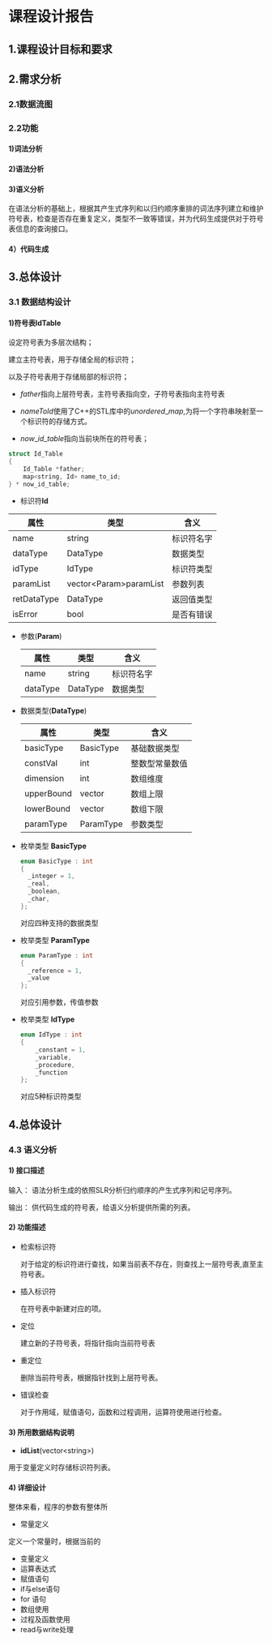 # 课程设计报告

## 1.课程设计目标和要求

## 2.需求分析

### 2.1数据流图

### 2.2功能

#### 1)词法分析

#### 2)语法分析

#### 3)语义分析

在语法分析的基础上，根据其产生式序列和以归约顺序重排的词法序列建立和维护符号表，检查是否存在重复定义，类型不一致等错误，并为代码生成提供对于符号表信息的查询接口。

#### 4）代码生成

## 3.总体设计

### 3.1 数据结构设计


#### 1)符号表IdTable

设定符号表为多层次结构；


建立主符号表，用于存储全局的标识符；

以及子符号表用于存储局部的标识符；

- $father$指向上层符号表，主符号表指向空，子符号表指向主符号表

- $nameToId$使用了C++的STL库中的$unordered\_map$,为将一个字符串映射至一个标识符的存储方式。

- $now\_id\_table$指向当前块所在的符号表；

```c++
struct Id_Table
{
	Id_Table *father;		
	map<string, Id> name_to_id;
} * now_id_table;
```

- 标识符**Id**

| 属性        | 类型                    | 含义       |
| ----------- | ----------------------- | ---------- |
| name        | string                  | 标识符名字 |
| dataType    | DataType                | 数据类型   |
| idType      | IdType                  | 标识符类型 |
| paramList   | vector\<Param>paramList | 参数列表   |
| retDataType | DataType                | 返回值类型 |
| isError     | bool                    | 是否有错误 |

- 参数(**Param**)

  | 属性     | 类型     | 含义       |
  | -------- | -------- | ---------- |
  | name     | string   | 标识符名字 |
  | dataType | DataType | 数据类型   |

- 数据类型(**DataType**)

  | 属性       | 类型        | 含义           |
  | ---------- | ----------- | -------------- |
  | basicType  | BasicType   | 基础数据类型   |
  | constVal   | int         | 整数型常量数值 |
  | dimension  | int         | 数组维度       |
  | upperBound | vector<int> | 数组上限       |
  | lowerBound | vector<int> | 数组下限       |
  | paramType  | ParamType   | 参数类型       |

- 枚举类型 **BasicType** 

  ```c++
  enum BasicType : int
  {
  	_integer = 1,
  	_real,
  	_boolean,
  	_char,
  };	
  ```

  对应四种支持的数据类型

- 枚举类型 **ParamType**
  
  ```c++
  enum ParamType : int
  {
	_reference = 1,
	_value
  };
  ```
  对应引用参数，传值参数

- 枚举类型 **IdType**
  ```c++
  enum IdType : int
  {
	  _constant = 1,
	  _variable,
	  _procedure,
	  _function
  };
  ```
  对应5种标识符类型

## 4.总体设计

### 4.3 语义分析

#### 1) 接口描述

输入： 语法分析生成的依照SLR分析归约顺序的产生式序列和记号序列。

输出： 供代码生成的符号表，给语义分析提供所需的列表。

#### 2) 功能描述

- 检索标识符

  对于给定的标识符进行查找，如果当前表不存在，则查找上一层符号表,直至主符号表。

- 插入标识符

  在符号表中新建对应的项。

- 定位

  建立新的子符号表，将指针指向当前符号表

- 重定位

  删除当前符号表，根据指针找到上层符号表。

- 错误检查
  
  对于作用域，赋值语句，函数和过程调用，运算符使用进行检查。

#### 3) 所用数据结构说明

- **idList**(vector\<string\>)

用于变量定义时存储标识符列表。


#### 4) 详细设计

整体来看，程序的参数有整体所

- 常量定义

定义一个常量时，根据当前的

- 变量定义
- 运算表达式
- 赋值语句
- if与else语句
- for 语句
- 数组使用
- 过程及函数使用
- read与write处理
